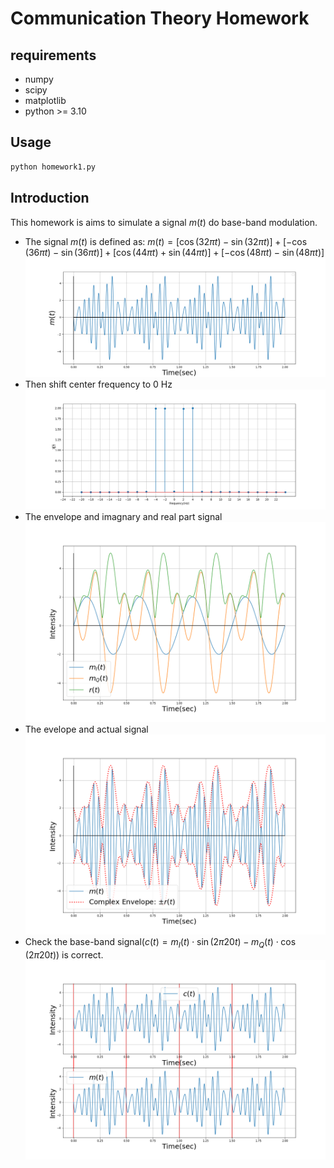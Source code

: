 # Communication Theory Homework
## requirements
- numpy
- scipy
- matplotlib
- python >= 3.10
## Usage
```bash
python homework1.py
```
## Introduction
This homework is aims to simulate a signal $m(t)$ do base-band modulation.
- The signal $m(t)$ is defined as:
  $m(t)=[\cos(32\pi t) - \sin(32\pi t)]+[-\cos(36\pi t) - \sin(36\pi t)] + [\cos(44\pi t) + \sin(44\pi t)] + [-\cos(48\pi t) - \sin(48\pi t)]$
  ![](./image/h1/Q1.png)
- Then shift center frequency to 0 Hz
  ![](./image/h1/Q4.png)
- The envelope and imagnary and real part signal
  ![](./image/h1/Q7.png)
- The evelope and actual signal
  ![](./image/h1/Q8.png)
- Check the base-band signal\($c(t)=m_I(t)\cdot\sin(2\pi 20t) - m_Q(t) \cdot\cos(2\pi 20t)$\) is correct.
  ![](./image/h1/Q9.png)
